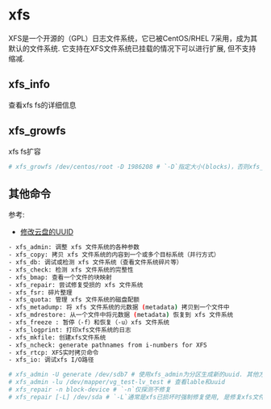 # xfs
XFS是一个开源的（GPL）日志文件系统，它已被CentOS/RHEL 7采用，成为其默认的文件系统. 它支持在XFS文件系统已挂载的情况下可以进行扩展, 但不支持缩减.

## xfs_info
查看xfs fs的详细信息

## xfs_growfs
xfs fs扩容

```bash
# xfs_growfs /dev/centos/root -D 1986208 # `-D`指定大小(blocks)，否则xfs_growfs将会自动扩展XFS文件系统到最大的可用大小
```

## 其他命令
参考:
- [修改云盘的UUID](https://help.aliyun.com/document_detail/199739.html)

```bash
- xfs_admin: 调整 xfs 文件系统的各种参数
- xfs_copy: 拷贝 xfs 文件系统的内容到一个或多个目标系统（并行方式）
- xfs_db: 调试或检测 xfs 文件系统（查看文件系统碎片等）
- xfs_check: 检测 xfs 文件系统的完整性
- xfs_bmap: 查看一个文件的块映射
- xfs_repair: 尝试修复受损的 xfs 文件系统
- xfs_fsr: 碎片整理
- xfs_quota: 管理 xfs 文件系统的磁盘配额
- xfs_metadump: 将 xfs 文件系统的元数据 (metadata) 拷贝到一个文件中
- xfs_mdrestore: 从一个文件中将元数据 (metadata) 恢复到 xfs 文件系统
- xfs_freeze : 暂停（-f）和恢复（-u）xfs 文件系统
- xfs_logprint: 打印xfs文件系统的日志
- xfs_mkfile: 创建xfs文件系统
- xfs_ncheck: generate pathnames from i-numbers for XFS
- xfs_rtcp: XFS实时拷贝命令 
- xfs_io: 调试xfs I/O路径
```

```bash
# xfs_admin -U generate /dev/sdb7 # 使用xfs_admin为分区生成新的uuid. 其他方法: 1. `tune2fs -U c1b9d5a2-f162-11cf-9ece-0020afc76f16 /dev/sda5` 2. `uuidgen | xargs tune2fs /dev/sda5 -U`
# xfs_admin -lu /dev/mapper/vg_test-lv_test # 查看lable和uuid
# xfs_repair -n block-device # `-n`仅探测不修复
# xfs_repair [-L] /dev/sda # `-L`通常是xfs已损坏时强制修复使用, 是修复xfs文件系统的最后手段, 因为它会清空日志, 会丢失用户数据和文件
```
